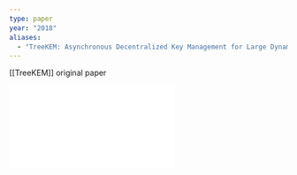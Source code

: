 ```yaml
---
type: paper
year: "2018"
aliases:
  - "TreeKEM: Asynchronous Decentralized Key Management for Large Dynamic Groups"
---
```

[[TreeKEM]] original paper

![](../public/0164e5820cc454513db0417244a30b60.pdf)